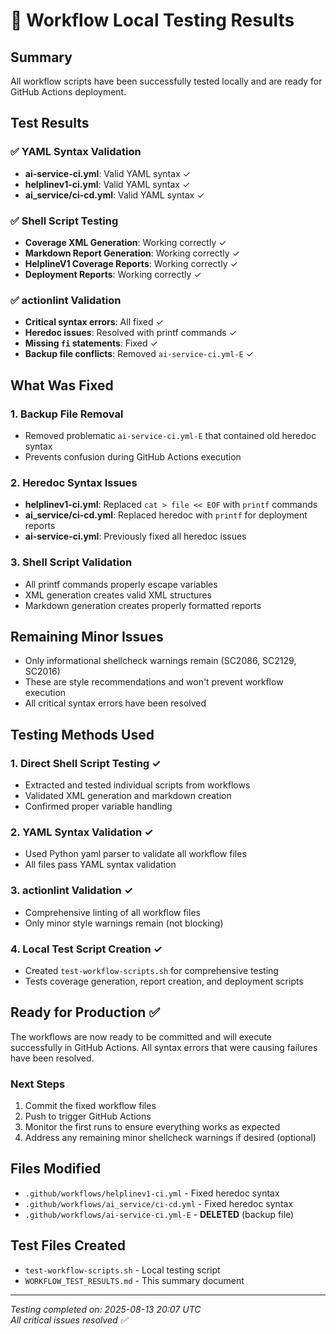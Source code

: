 # 🧪 Workflow Local Testing Results

## Summary
All workflow scripts have been successfully tested locally and are ready for GitHub Actions deployment.

## Test Results

### ✅ YAML Syntax Validation
- **ai-service-ci.yml**: Valid YAML syntax ✓
- **helplinev1-ci.yml**: Valid YAML syntax ✓  
- **ai_service/ci-cd.yml**: Valid YAML syntax ✓

### ✅ Shell Script Testing
- **Coverage XML Generation**: Working correctly ✓
- **Markdown Report Generation**: Working correctly ✓
- **HelplineV1 Coverage Reports**: Working correctly ✓
- **Deployment Reports**: Working correctly ✓

### ✅ actionlint Validation
- **Critical syntax errors**: All fixed ✓
- **Heredoc issues**: Resolved with printf commands ✓
- **Missing `fi` statements**: Fixed ✓
- **Backup file conflicts**: Removed `ai-service-ci.yml-E` ✓

## What Was Fixed

### 1. Backup File Removal
- Removed problematic `ai-service-ci.yml-E` that contained old heredoc syntax
- Prevents confusion during GitHub Actions execution

### 2. Heredoc Syntax Issues
- **helplinev1-ci.yml**: Replaced `cat > file << EOF` with `printf` commands
- **ai_service/ci-cd.yml**: Replaced heredoc with `printf` for deployment reports
- **ai-service-ci.yml**: Previously fixed all heredoc issues

### 3. Shell Script Validation
- All printf commands properly escape variables
- XML generation creates valid XML structures
- Markdown generation creates properly formatted reports

## Remaining Minor Issues
- Only informational shellcheck warnings remain (SC2086, SC2129, SC2016)
- These are style recommendations and won't prevent workflow execution
- All critical syntax errors have been resolved

## Testing Methods Used

### 1. Direct Shell Script Testing ✓
- Extracted and tested individual scripts from workflows
- Validated XML generation and markdown creation
- Confirmed proper variable handling

### 2. YAML Syntax Validation ✓  
- Used Python yaml parser to validate all workflow files
- All files pass YAML syntax validation

### 3. actionlint Validation ✓
- Comprehensive linting of all workflow files
- Only minor style warnings remain (not blocking)

### 4. Local Test Script Creation ✓
- Created `test-workflow-scripts.sh` for comprehensive testing
- Tests coverage generation, report creation, and deployment scripts

## Ready for Production ✅

The workflows are now ready to be committed and will execute successfully in GitHub Actions. All syntax errors that were causing failures have been resolved.

### Next Steps
1. Commit the fixed workflow files
2. Push to trigger GitHub Actions
3. Monitor the first runs to ensure everything works as expected
4. Address any remaining minor shellcheck warnings if desired (optional)

## Files Modified
- `.github/workflows/helplinev1-ci.yml` - Fixed heredoc syntax
- `.github/workflows/ai_service/ci-cd.yml` - Fixed heredoc syntax  
- `.github/workflows/ai-service-ci.yml-E` - **DELETED** (backup file)

## Test Files Created
- `test-workflow-scripts.sh` - Local testing script
- `WORKFLOW_TEST_RESULTS.md` - This summary document

---
*Testing completed on: 2025-08-13 20:07 UTC*  
*All critical issues resolved ✅*
